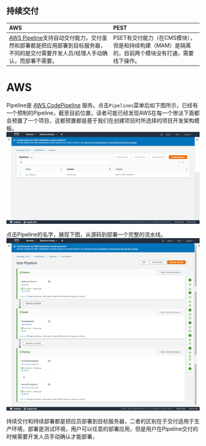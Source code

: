 
## 持续交付

| AWS | PEST |
| :--- | :--- |
| [AWS Pipeline](aws-pipeline.md)支持自动交付能力，交付虽然和部署都是把应用部署到目标服务器，不同的是交付需要开发人员/经理人手动确认，而部署不需要。 | PSET有交付能力（在CMS模块），但是和持续构建（MAM）是隔离的，目前两个模块没有打通，需要线下操作。 |

# AWS
Pipeline是 [AWS CodePipeline](chapter4.7.md) 服务。点击`Pipelines`菜单后如下图所示，已经有一个预制的Pipeline，截至目前位置，读者可能已经发现AWS在每一个惨淡下面都会预置了一个项目，这都预置都是基于我们在创建项目时所选择的项目开发架构模板。  
![pipeliine](/assets/2019-02-17_165947.png)

点击Pipeline的名字，展现下图，从源码到部署一个完整的流水线。  
![pipeline](/assets/2019-02-17_170651.png)

持续交付和持续部署都是把应员部署到目标服务器，二者的区别在于交付适用于生产环境，部署是测试环境，用户可以任意的部署应用，但是用户在Pipeline交付的时候需要开发人员手动确认才能部署，
